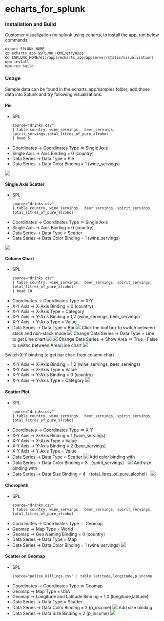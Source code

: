 # echarts_for_splunk


### Installation and Build
Customer visualization for splunk using echarts, to install the app, run below commands:
```
export SPLUNK_HOME
cp echarts_app $SPLUNK_HOME/etc/apps
cd $SPLUNK_HOME/etc/apps/echarts_app/appserver/static/visualizations
npm install
npm run build
```

### Usage
Sample data can be found in the echarts_app/samples folder, add those data into Splunk and try following visualizations.

#### Pie
   * SPL
		```
		source="drinks.csv" 
		| table country, wine_servings,  beer_servings, spirit_servings,total_litres_of_pure_alcohol 
		| head 5
		```
   * Coordinates -> Coordinates Type ＝ Single Axis
   * Single Axis -> Axis Binding = 0  (country)
   * Data Series -> Data Type = Pie
   * Data Series -> Data Color Binding = 1 (wine_servings)

![](https://static.oschina.net/uploads/space/2017/0502/114658_p5c6_1450051.png)

#### Single Axis Scatter
   * SPL
		```
		source="drinks.csv" 
		| table country, wine_servings,  beer_servings, spirit_servings, total_litres_of_pure_alcohol 
		```
   * Coordinates -> Coordinates Type ＝ Single Axis
   * Single Axis -> Axis Binding = 0  (country)
   * Data Series -> Data Type = Scatter
   * Data Series -> Data Color Binding = 1 (wine_servings)

![](https://static.oschina.net/uploads/space/2017/0502/120257_f5MC_1450051.png)

#### Column Chart
   * SPL
		```
		source="drinks.csv" 
		| table country, wine_servings,  beer_servings, spirit_servings, total_litres_of_pure_alcohol 
		| head 10
		```
   * Coordinates -> Coordinates Type ＝ X-Y
   * X-Y Axis -> X-Axis Binding = 0 (country)
   * X-Y Axis -> X-Axis Type = Category
   * X-Y Axis -> Y-Axis Binding = 1,2 (wine_servings,  beer_servings)
   * X-Y Axis -> Y-Axis Type = Value
   * Data Series -> Data Type = Bar
![](https://static.oschina.net/uploads/space/2017/0502/120629_DxeP_1450051.png)
Click the tool box to switch between stack and non-stack mode
![](https://static.oschina.net/uploads/space/2017/0502/131550_PZh4_1450051.png)
Change Data Series -> Data Type = Line to get Line chart
![](https://static.oschina.net/uploads/space/2017/0502/131804_LyQV_1450051.png)
![](https://static.oschina.net/uploads/space/2017/0502/132653_SD67_1450051.png)
Change Data Series -> Show Area ＝ True／False to swithc between Area/Line chart
![](https://static.oschina.net/uploads/space/2017/0502/132426_Xiw7_1450051.png)

Switch X-Y binding to get bar chart from column chart
   * X-Y Axis -> X-Axis Binding = 1,2 (wine_servings,  beer_servings)
   * X-Y Axis -> X-Axis Type = Value
   * X-Y Axis -> Y-Axis Binding = 0 (country)
   * X-Y Axis -> Y-Axis Type = Category
![](https://static.oschina.net/uploads/space/2017/0502/132013_KBmE_1450051.png)


#### Scatter Plot
   * SPL
		```
		source="drinks.csv" 
		| table country, wine_servings,  beer_servings, spirit_servings, total_litres_of_pure_alcohol 
		```
   * Coordinates -> Coordinates Type ＝ X-Y
   * X-Y Axis -> X-Axis Binding = 1 (wine_servings)
   * X-Y Axis -> X-Axis Type = Value
   * X-Y Axis -> Y-Axis Binding = 2 (beer_servings)
   * X-Y Axis -> Y-Axis Type = Value
   * Data Series -> Data Type = Scatter
![](https://static.oschina.net/uploads/space/2017/0502/132814_Voiq_1450051.png)
Add color binding with 
   * Data Series -> Data Color Binding = 3 （spirit_servings）
![](https://static.oschina.net/uploads/space/2017/0502/133613_fdGi_1450051.png)
Add size binding with 
   * Data Series -> Data Size Binding = 4 （total_litres_of_pure_alcohol）
![](https://static.oschina.net/uploads/space/2017/0502/133848_lnIT_1450051.png)


#### Choropleth 
   * SPL
		```
		source="drinks.csv" 
		| table country, wine_servings,  beer_servings, spirit_servings, total_litres_of_pure_alcohol 
		```
   * Coordinates -> Coordinates Type ＝ Geomap
   * Geomap -> Map Type = World
   * Geomap -> Geo Naming Binding = 0 (country)
   * Data Series -> Data Type = Map
   * Data Series -> Data Color Binding = 1 (wine_servings)
![](https://static.oschina.net/uploads/space/2017/0502/134137_5uon_1450051.png)

#### Scatter on Geomap 
   * SPL
		```
		source="police_killings.csv" | table latitude,longitude,p_income
		```
   * Coordinates -> Coordinates Type ＝ Geomap
   * Geomap -> Map Type = USA
   * Geomap -> Longitude and Latitude Binding = 1,0 (longitude,latitude)
   * Data Series -> Data Type = Scatter
   * Data Series -> Data Color Binding = 2 (p_income)
![](https://static.oschina.net/uploads/space/2017/0502/135017_LZxf_1450051.png)
Add size binding
   * Data Series -> Data Size Binding = 2 (p_income)
![](https://static.oschina.net/uploads/space/2017/0502/135200_f6JV_1450051.png)


